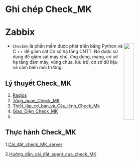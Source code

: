 # <h1>**Ghi chép Check_MK**</h1>


<h1> Zabbix </h1>

<img src= https://i.imgur.com/8UzUbok.png align=right width=25%>

- `Checkmk` là phần mềm được phát triển bằng Python và C ++ để giám sát Cơ sở hạ tầng CNTT. Nó được sử dụng để giám sát máy chủ, ứng dụng, mạng, cơ sở hạ tầng đám mây, vùng chứa, lưu trữ, cơ sở dữ liệu và cảm biến môi trường.



<h2>Lý thuyết Check_MK</h2>

1. [Ragios](./docs/Ragios.md)
2. [Tổng_quan_Check_MK](./docs/CheckMK.md)
3. [Thiết_lập_cơ_bản_và_Câu_lệnh_Check_Mk](./docs/Thiet_lap_Check_MK_Và_Cau_lenh_OMD.md)
4. [Giao_Diện_Check_MK](./docs/Giao_dien_check_MK_(chuc_nang_nhiem_vu).md)
5. 


<h2>Thực hành Check_MK</h2>

1.[Cài_đặt_check_MK_server](docs/Set_up_check_MK_server.md)

2.[Hướng_dẫn_cài_đặt_agent_của_check_MK](docs/Hướng_dẫn_cài_đặt_agent_của_checkmk_trên_centos%207.md)